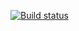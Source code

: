 [![Build status](https://ci.appveyor.com/api/projects/status/sqw6i983lj008k6y?svg=true)](https://ci.appveyor.com/project/Ilya/goblins-remove)
